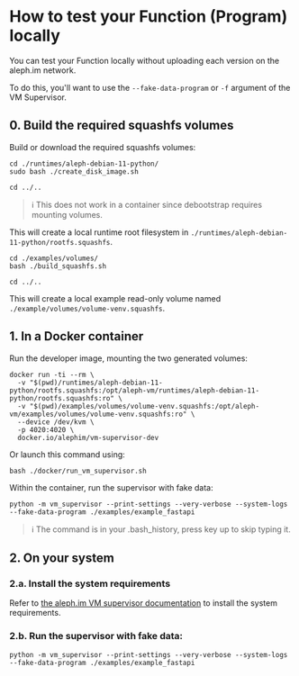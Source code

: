# How to test your Function (Program) locally

You can test your Function locally without uploading each version on the aleph.im network.

To do this, you'll want to use the `--fake-data-program` or `-f` argument of the VM Supervisor.

## 0. Build the required squashfs volumes

Build or download the required squashfs volumes:

```shell
cd ./runtimes/aleph-debian-11-python/
sudo bash ./create_disk_image.sh

cd ../..
```
> ℹ️ This does not work in a container since debootstrap requires mounting volumes.

This will create a local runtime root filesystem in `./runtimes/aleph-debian-11-python/rootfs.squashfs`.

```shell
cd ./examples/volumes/
bash ./build_squashfs.sh

cd ../..
```
This will create a local example read-only volume named `./example/volumes/volume-venv.squashfs`.

## 1. In a Docker container

Run the developer image, mounting the two generated volumes:
```shell
docker run -ti --rm \
  -v "$(pwd)/runtimes/aleph-debian-11-python/rootfs.squashfs:/opt/aleph-vm/runtimes/aleph-debian-11-python/rootfs.squashfs:ro" \
  -v "$(pwd)/examples/volumes/volume-venv.squashfs:/opt/aleph-vm/examples/volumes/volume-venv.squashfs:ro" \
  --device /dev/kvm \
  -p 4020:4020 \
  docker.io/alephim/vm-supervisor-dev
```

Or launch this command using:
```shell
bash ./docker/run_vm_supervisor.sh
```


Within the container, run the supervisor with fake data:
```shell
python -m vm_supervisor --print-settings --very-verbose --system-logs --fake-data-program ./examples/example_fastapi
```

> ℹ️ The command is in your .bash_history, press key up to skip typing it. 

## 2. On your system

### 2.a. Install the system requirements

Refer to [the aleph.im VM supervisor documentation](https://github.com/aleph-im/aleph-vm/blob/main/vm_supervisor/README.md) to install the system requirements.

### 2.b. Run the supervisor with fake data:

```shell
python -m vm_supervisor --print-settings --very-verbose --system-logs --fake-data-program ./examples/example_fastapi
```
